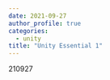 ```yaml
---
date: 2021-09-27
author_profile: true
categories:
  - unity
title: "Unity Essential 1"
---
```

210927
